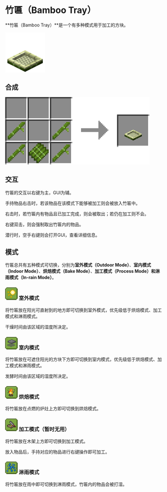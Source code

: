 # 竹匾（Bamboo Tray）

**竹匾（Bamboo Tray）**是一个有多种模式用于加工的方块。

![&#x7AF9;&#x533E;](../.gitbook/assets/bamboo_tray.png)

## 合成

![&#x7AF9;&#x5B50; \* 4 + &#x7AF9;&#x677F; \* 1 &#x2192; &#x7AF9;&#x533E; \* 1](../.gitbook/assets/bamboo_tray_recipe.png)

## 交互

竹匾的交互以右键为主，GUI为辅。

手持物品右击时，若该物品在该模式下能够被加工则会被放入竹匾中。

右击时，若竹匾内有物品且已加工完成，则会被取出；若仍在加工则不会。

右键双击，则会强制取出竹匾内的物品。

潜行时，空手右键则会打开GUI，查看详细信息。

## 模式

竹匾总共有五种模式可切换，分别为**室外模式（Outdoor Mode）**、**室内模式（Indoor Mode）**、**烘焙模式（Bake Mode）**、**加工模式（Process Mode）**和**淋雨模式（In-rain Mode）**。

### ![](../.gitbook/assets/outdoor_mode.png) 室外模式

将竹匾放在阳光可直射到的地方即可切换到室外模式，优先级低于烘焙模式、加工模式和淋雨模式。

干燥时间由该区域的湿度所决定。

### ![](../.gitbook/assets/indoor_mode.png) 室内模式

将竹匾放在可遮住阳光的方块下方即可切换到室内模式，优先级低于烘焙模式、加工模式和淋雨模式。

发酵时间由该区域的湿度所决定。

### ![](../.gitbook/assets/bake_mode.png) 烘焙模式

将竹匾放在点燃的炉灶上方即可切换到烘焙模式。

### ![](../.gitbook/assets/process_mode.png) 加工模式（暂时无用）

将竹匾放在木架上方即可切换到加工模式。

放入物品后，手持对应的物品进行右键操作即可加工。

### ![](../.gitbook/assets/in-rain_mode.png) 淋雨模式

将竹匾放在雨中即可切换到淋雨模式，竹匾内的物品会被打湿。

